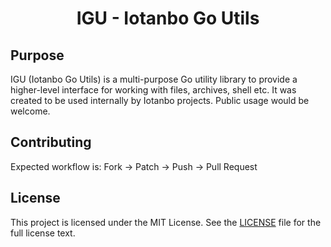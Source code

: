 <h1 align="center">IGU - Iotanbo Go Utils</h1>

## Purpose

IGU (Iotanbo Go Utils) is a multi-purpose Go utility library to provide a higher-level interface for working with files, archives, shell etc. It was created to be used internally by Iotanbo projects. Public usage would be welcome.


## Contributing

Expected workflow is: Fork -> Patch -> Push -> Pull Request


## License

This project is licensed under the MIT License.
See the [LICENSE](https://github.com/iotanbo/igu/blob/master/LICENSE.md) file
for the full license text.
